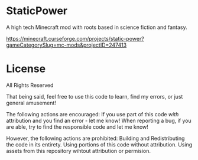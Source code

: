 # StaticPower

A high tech Minecraft mod with roots based in science fiction and fantasy. 

https://minecraft.curseforge.com/projects/static-power?gameCategorySlug=mc-mods&projectID=247413

# License
All Rights Reserved

That being said, feel free to use this code to learn, find my errors, or just general amusement!

The following actions are encouraged:
  If you use part of this code *with* attribution and you find an error - let me know!
  When reporting a bug, if you are able, try to find the responsible code and let me know!

However, the following actions are prohibited:
  Building and Redistributing the code in its entirety. 
  Using portions of this code without attribution.
  Using assets from this repository wihtout attribution or permision.
